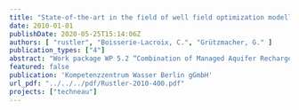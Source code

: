 ```yaml
---
title: "State-of-the-art in the field of well field optimization modelling"
date: 2010-01-01
publishDate: 2020-05-25T15:14:06Z
authors: [ "rustler", "Boisserie-Lacroix, C.", "Grützmacher, G." ]
publication_types: ["4"]
abstract: "Work package WP 5.2 “Combination of Managed Aquifer Recharge (MAR) and adjusted conventional treatment processes for an Integrated Water Resources Management“ within the European Project TECHNEAU (“Technology enabled universal access to safe water”) investigates bank filtration (BF) + post-treatment as a MAR technique to provide sustainable and safe drinking water supply to developing and newly industrialised countries. One of the tasks within the project was the identification of state-of-the-art tools in the field of well field optimization modelling. Most of the currently used tools are process-driven simulation models like MODFLOW or FEFLOW. These are sometimes also combined with optimization models to reduce the computational demand and are utilized as strategic planning tools for water supply managers. However, in case of optimizing well field operation (i) under relatively constant boundary conditions and (ii) enough field data (temporal and spatial resolution dependent of the dynamics of the state parameter of interest, e.g. groundwater table, contaminant concentrations) data-driven approaches like support vector machines (SVM) can be used instead. If the water manager’s key interest is only a good predictive capability in combination with low computational demand, the application of this approach is more goal-orientated to simulate the dynamics of well field performance indicators efficiently. The contents of this report were presented to possible end-users, experts from Berliner Wasserbetriebe and Veolia. In agreement with their recommendations it was decided to focus further research within TECHNEAU on the empirical, data driven modelling approach. The selected approach is currently tested in the framework of a diploma thesis for a Berlin waterworks with the objective to analyse available production and observation well hydrographs by using modern statistical methods like principal component analysis and SVM (www.support-vector-machines.org)."
featured: false
publication: 'Kompetenzzentrum Wasser Berlin gGmbH'
url_pdf: "../../../pdf/Rustler-2010-400.pdf"
projects: ["techneau"]
---
```


